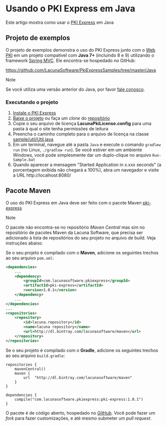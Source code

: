 ﻿# Usando o PKI Express em Java

Este artigo mostra como usar o [PKI Express](../index.md) em Java

## Projeto de exemplos

O projeto de exemplos demonstra o uso do PKI Express junto com o [Web PKI](../../web-pki/index.md)
em um projeto compatível com **Java 7+** (incluindo 8 e 9) utilizando o framework [Spring MVC](http://spring.io/).
Ele encontra-se hospedado no GitHub:

https://github.com/LacunaSoftware/PkiExpressSamples/tree/master/Java

> [!NOTE]
> Se você utiliza uma versão anterior do Java, por favor [fale conosco](https://www.lacunasoftware.com/pt/home/purchase).

### Executando o projeto

1. [Instale o PKI Express](../setup/index.md)
1. [Baixe o projeto](https://github.com/LacunaSoftware/PkiExpressSamples/archive/master.zip) ou faça um *clone* do [repositório](https://github.com/LacunaSoftware/PkiExpressSamples.git)
1. Copie o seu arquivo de licença **LacunaPkiLicense.config** para uma pasta à qual o site tenha permissões de leitura
1. Preencha o caminho completo para o arquivo de licença na classe [sample/util/Util.java](https://github.com/LacunaSoftware/PkiExpressSamples/blob/master/Java/src/main/java/sample/util/Util.java)
1. Em um terminal, navegue até a pasta `Java` e execute o comando `gradlew run` (no Linux, `./gradlew run`). Se você estiver em um ambiente Windows, você pode simplesmente dar um duplo-clique no arquivo `Run-Sample.bat`
1. Quando aparecer a mensagem "Started Application in x.xxx seconds" (a porcentagem exibida não chegará a 100%), abra um navegador e visite a URL http://localhost:8080/

## Pacote Maven

O uso do PKI Express em Java deve ser feito com o pacote Maven [pki-express](https://bintray.com/lacunasoftware/maven/pki-express)

> [!NOTE]
> O pacote não encontra-se no repositório *Maven Central* mas sim no repositório de pacotes Maven da Lacuna Software, que precisa
> ser adicionado à lista de repositórios do seu projeto no arquivo de build. Veja instruções abaixo.

Se o seu projeto é compilado com o **Maven**, adicione os seguintes trechos ao seu arquivo `pom.xml`:

```xml
<dependencies>
	...
	<dependency>
		<groupId>com.lacunasoftware.pkiexpress</groupId>
		<artifactId>pki-express</artifactId>
		<version>1.0.1</version>
	</dependency>
	...
</dependencies>
...
<repositories>
	<repository>
		<id>lacuna.repository</id>
		<name>lacuna repository</name>
		<url>http://dl.bintray.com/lacunasoftware/maven</url>
	</repository>
</repositories>
```

Se o seu projeto é compilado com o **Gradle**, adicione os seguintes trechos ao seu arquivo `build.gradle`:

```
repositories {
	mavenCentral()
	maven {
		url  "http://dl.bintray.com/lacunasoftware/maven" 
	}
} 

dependencies {
	compile("com.lacunasoftware.pkiexpress:pki-express:1.0.1")
}
```

O pacote é de código aberto, hospedado no [GitHub](https://github.com/LacunaSoftware/PkiExpressJava). Você pode fazer um *fork* para fazer
customizações, e até mesmo submeter um *pull request*.
